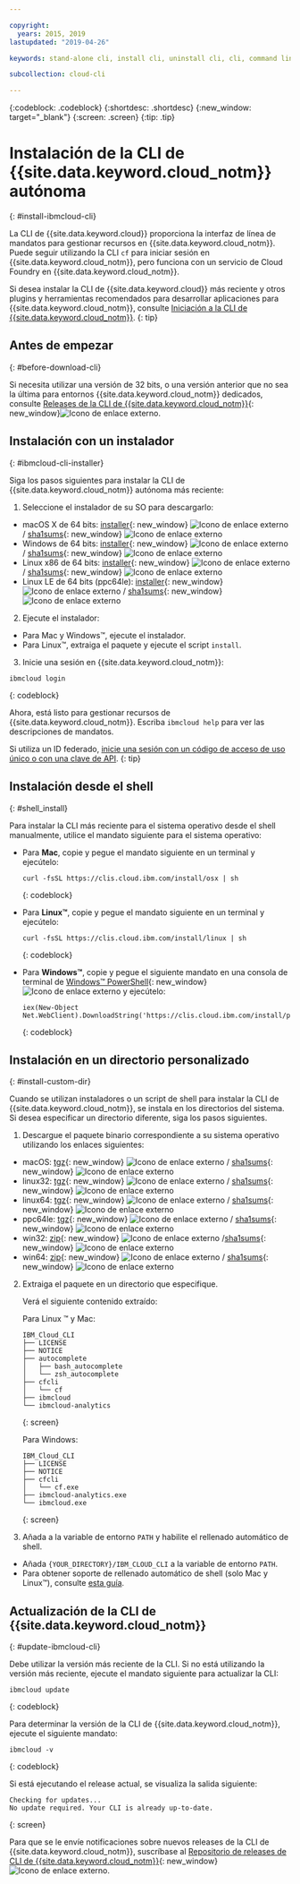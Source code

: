 ```yaml
---

copyright:
  years: 2015, 2019
lastupdated: "2019-04-26"

keywords: stand-alone cli, install cli, uninstall cli, cli, command line, command-line, windows powershell, linux, macos, installer, standalone cli

subcollection: cloud-cli

---
```


{:codeblock: .codeblock}
{:shortdesc: .shortdesc}
{:new_window: target="_blank"}
{:screen: .screen}
{:tip: .tip}

# Instalación de la CLI de {{site.data.keyword.cloud_notm}} autónoma
{: #install-ibmcloud-cli}

La CLI de {{site.data.keyword.cloud}} proporciona la interfaz de línea de mandatos para gestionar recursos en {{site.data.keyword.cloud_notm}}. Puede seguir utilizando la CLI `cf` para iniciar sesión en
{{site.data.keyword.cloud_notm}}, pero funciona con un servicio de Cloud Foundry en {{site.data.keyword.cloud_notm}}. 

Si desea instalar la CLI de {{site.data.keyword.cloud}} más reciente y otros plugins y herramientas recomendados para desarrollar aplicaciones para {{site.data.keyword.cloud_notm}}, consulte [Iniciación a la CLI de {{site.data.keyword.cloud_notm}}](/docs/cli?topic=cloud-cli-ibmcloud-cli#ibmcloud-cli).
{: tip}

## Antes de empezar
{: #before-download-cli}

Si necesita utilizar una versión de 32 bits, o una versión anterior que no sea la última para entornos {{site.data.keyword.cloud_notm}} dedicados, consulte [Releases de la CLI de {{site.data.keyword.cloud_notm}}](https://github.com/IBM-Cloud/ibm-cloud-cli-release/releases/){: new_window}![Icono de enlace externo](../../../icons/launch-glyph.svg "Icono de enlace externo").

## Instalación con un instalador
{: #ibmcloud-cli-installer}

Siga los pasos siguientes para instalar la CLI de {{site.data.keyword.cloud_notm}} autónoma más reciente:

1. Seleccione el instalador de su SO para descargarlo:
  *  macOS X de 64 bits: [installer](https://clis.cloud.ibm.com/download/bluemix-cli/latest/osx){: new_window} ![Icono de enlace externo](../../../icons/launch-glyph.svg "Icono de enlace externo") / [sha1sums](https://clis.cloud.ibm.com/download/bluemix-cli/latest/osx/checksum){: new_window} ![Icono de enlace externo](../../../icons/launch-glyph.svg "Icono de enlace externo")
  * Windows de 64 bits: [installer](https://clis.cloud.ibm.com/download/bluemix-cli/latest/win64){: new_window} ![Icono de enlace externo](../../../icons/launch-glyph.svg "Icono de enlace externo") / [sha1sums](https://clis.cloud.ibm.com/download/bluemix-cli/latest/win64/checksum){: new_window} ![Icono de enlace externo](../../../icons/launch-glyph.svg "Icono de enlace externo")
  * Linux x86 de 64 bits: [installer](https://clis.cloud.ibm.com/download/bluemix-cli/latest/linux64){: new_window} ![Icono de enlace externo](../../../icons/launch-glyph.svg "Icono de enlace externo") / [sha1sums](https://clis.cloud.ibm.com/download/bluemix-cli/latest/linux64/checksum){: new_window} ![Icono de enlace externo](../../../icons/launch-glyph.svg "Icono de enlace externo")
  * Linux LE de 64 bits (ppc64le): [installer](https://clis.cloud.ibm.com/download/bluemix-cli/latest/ppc64le){: new_window} ![Icono de enlace externo](../../../icons/launch-glyph.svg "Icono de enlace externo") / [sha1sums](https://clis.cloud.ibm.com/download/bluemix-cli/latest/ppc64le/checksum){: new_window} ![Icono de enlace externo](../../../icons/launch-glyph.svg "Icono de enlace externo")

2. Ejecute el instalador:
  * Para Mac y Windows&trade;, ejecute el instalador.
  * Para Linux&trade;, extraiga el paquete y ejecute el script `install`.

3. Inicie una sesión en {{site.data.keyword.cloud_notm}}:
  ```
  ibmcloud login
  ```
  {: codeblock}
   
  Ahora, está listo para gestionar recursos de {{site.data.keyword.cloud_notm}}. Escriba `ibmcloud help` para ver las descripciones de mandatos.

  Si utiliza un ID federado, [inicie una sesión con un código de acceso de uso único o con una clave de API](/docs/iam?topic=iam-federated_id).
  {: tip}

## Instalación desde el shell
{: #shell_install}

Para instalar la CLI más reciente para el sistema operativo desde el shell manualmente, utilice el mandato siguiente para el sistema operativo:

* Para **Mac**, copie y pegue el mandato siguiente en un terminal y ejecútelo:
  ```
  curl -fsSL https://clis.cloud.ibm.com/install/osx | sh
  ```
  {: codeblock}

* Para **Linux&trade;**, copie y pegue el mandato siguiente en un terminal y ejecútelo:
  ```
  curl -fsSL https://clis.cloud.ibm.com/install/linux | sh
  ```
  {: codeblock}

* Para **Windows&trade;**, copie y pegue el siguiente mandato en una consola de terminal de [Windows&trade; PowerShell](https://msdn.microsoft.com/en-us/powershell/scripting/getting-started/getting-started-with-windows-powershell){: new_window} ![Icono de enlace externo](../../../icons/launch-glyph.svg "Icono de enlace externo") y ejecútelo:
  ```
  iex(New-Object Net.WebClient).DownloadString('https://clis.cloud.ibm.com/install/powershell')
  ```
  {: codeblock}

## Instalación en un directorio personalizado
{: #install-custom-dir}

Cuando se utilizan instaladores o un script de shell para instalar la CLI de {{site.data.keyword.cloud_notm}}, se instala en los directorios del sistema. Si desea especificar un directorio diferente, siga los pasos siguientes.

1. Descargue el paquete binario correspondiente a su sistema operativo utilizando los enlaces siguientes:
  * macOS: [tgz](https://clis.cloud.ibm.com/download/bluemix-cli/latest/osx/archive){: new_window} ![Icono de enlace externo](../../../icons/launch-glyph.svg "Icono de enlace externo") / [sha1sums](https://clis.cloud.ibm.com/download/bluemix-cli/latest/osx/archive/checksum){: new_window} ![Icono de enlace externo](../../../icons/launch-glyph.svg "Icono de enlace externo")
  * linux32: [tgz](https://clis.cloud.ibm.com/download/bluemix-cli/latest/linux32/archive){: new_window} ![Icono de enlace externo](../../../icons/launch-glyph.svg "Icono de enlace externo") / [sha1sums](https://clis.cloud.ibm.com/download/bluemix-cli/latest/linux32/archive/checksum){: new_window} ![Icono de enlace externo](../../../icons/launch-glyph.svg "Icono de enlace externo")
  * linux64: [tgz](https://clis.cloud.ibm.com/download/bluemix-cli/latest/linux64/archive){: new_window} ![Icono de enlace externo](../../../icons/launch-glyph.svg "Icono de enlace externo") / [sha1sums](https://clis.cloud.ibm.com/download/bluemix-cli/latest/linux64/archive/checksum){: new_window} ![Icono de enlace externo](../../../icons/launch-glyph.svg "Icono de enlace externo")
  * ppc64le: [tgz](https://clis.cloud.ibm.com/download/bluemix-cli/latest/ppc64le/archive){: new_window} ![Icono de enlace externo](../../../icons/launch-glyph.svg "Icono de enlace externo") / [sha1sums](https://clis.cloud.ibm.com/download/bluemix-cli/latest/ppc64le/archive/checksum){: new_window} ![Icono de enlace externo](../../../icons/launch-glyph.svg "Icono de enlace externo")
  * win32: [zip](https://clis.cloud.ibm.com/download/bluemix-cli/latest/win32/archive){: new_window} ![Icono de enlace externo](../../../icons/launch-glyph.svg "Icono de enlace externo") /[sha1sums](https://clis.cloud.ibm.com/download/bluemix-cli/latest/win32/archive/checksum){: new_window} ![Icono de enlace externo](../../../icons/launch-glyph.svg "Icono de enlace externo")
  * win64: [zip](https://clis.cloud.ibm.com/download/bluemix-cli/latest/win64/archive){: new_window} ![Icono de enlace externo](../../../icons/launch-glyph.svg "Icono de enlace externo") / [sha1sums](https://clis.cloud.ibm.com/download/bluemix-cli/latest/win64/archive/checksum){: new_window} ![Icono de enlace externo](../../../icons/launch-glyph.svg "Icono de enlace externo")

2. Extraiga el paquete en un directorio que especifique.

   Verá el siguiente contenido extraído:

   Para Linux &trade; y Mac:
   ```
   IBM_Cloud_CLI
   ├── LICENSE
   ├── NOTICE
   ├── autocomplete
   │   ├── bash_autocomplete
   │   └── zsh_autocomplete
   ├── cfcli
   │   └── cf
   ├── ibmcloud
   └── ibmcloud-analytics
   ```
   {: screen}

   Para Windows:
   ```
   IBM_Cloud_CLI
   ├── LICENSE
   ├── NOTICE
   ├── cfcli
   │   └── cf.exe
   ├── ibmcloud-analytics.exe
   └── ibmcloud.exe
   ```
   {: screen}

3. Añada a la variable de entorno `PATH` y habilite el rellenado automático de shell.
  * Añada `{YOUR_DIRECTORY}/IBM_CLOUD_CLI` a la variable de entorno `PATH`.
  * Para obtener soporte de rellenado automático de shell (solo Mac y Linux&trade;), consulte [esta guía](/docs/cli/reference/ibmcloud?topic=cloud-cli-shell-autocomplete#shell-autocomplete).

## Actualización de la CLI de {{site.data.keyword.cloud_notm}}
{: #update-ibmcloud-cli}

Debe utilizar la versión más reciente de la CLI. Si no está utilizando la versión más reciente, ejecute el mandato siguiente para actualizar la CLI:

```
ibmcloud update
```
{: codeblock}

Para determinar la versión de la CLI de {{site.data.keyword.cloud_notm}}, ejecute el siguiente mandato:
```
ibmcloud -v
```
{: codeblock}

Si está ejecutando el release actual, se visualiza la salida siguiente:
```
Checking for updates...
No update required. Your CLI is already up-to-date.
```
{: screen}

Para que se le envíe notificaciones sobre nuevos releases de la CLI de {{site.data.keyword.cloud_notm}}, suscríbase al [Repositorio de releases de CLI de {{site.data.keyword.cloud_notm}}](https://github.com/IBM-Cloud/ibm-cloud-cli-release/releases/){: new_window} ![Icono de enlace externo](../../../icons/launch-glyph.svg "Icono de enlace externo").

